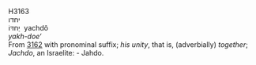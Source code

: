 <body>
  <p>H3163<br>  יחדו  <br> יַחדּוֹ  ‎  yachdô  <br><i>yakh-doe‘ </i><br>From <a href="h3162.htm">3162</a> with pronominal suffix; <i>his</i> <i>unity</i>, that is, (adverbially) <i>together</i>; <i>Jachdo</i>, an Israelite: - Jahdo.<br></p>
 </body>